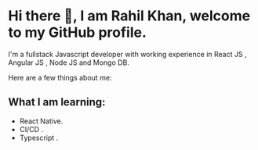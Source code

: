 

# Hi there 👋, I am Rahil Khan, welcome to my GitHub profile.
I'm a fullstack Javascript developer with working experience in React JS , Angular JS , Node JS and Mongo DB.

Here are a few things about me:
## What I am learning:
- React Native.
- CI/CD .
- Typescript .
